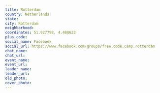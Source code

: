 ```yaml
---
title: Rotterdam
country: Netherlands
state: 
city: Rotterdam
neighborhood: 
coordinates: 51.927798, 4.488623
plus_code:
social_name: Facebook
social_url: https://www.facebook.com/groups/free.code.camp.rotterdam
chat_name:
chat_url:
event_name:
event_url:
leader_name:
leader_url:
old_photo: 
cover_photo:
---
```

